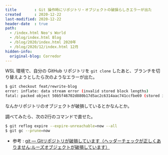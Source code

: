 ```yaml
---
title        : Git 操作時にリポジトリ・オブジェクトの破損らしきエラーが出た
created      : 2020-12-22
last-modified: 2020-12-22
header-date  : true
path:
  - /index.html Neo's World
  - /blog/index.html Blog
  - /blog/2020/index.html 2020年
  - /blog/2020/12/index.html 12月
hidden-info:
  original-blog: Corredor
---
```


WSL 環境で、自分の GitHub リポジトリを `git clone` したあと、ブランチを切り替えようとしたら次のようなエラーが出た。

```bash
$ git checkout feat/rewrite-blog
error: inflate: data stream error (invalid stored block lengths)
fatal: packed object 50b5f46702d880b17d5ac2c6314aac741ccfbe69 (stored in .git/objects/pack/pack-913f58ab33d8c38eaef8cf250a2e9d725546de97.pack) is corrupt
```

なんかリポジトリのオブジェクトが破損しているとかなんとか。

調べてみたら、次の2行のコマンドで直せた。

```bash
$ git reflog expire --expire-unreachable=now --all
$ git gc --prune=now
```

- 参考 : [git — Gitリポジトリが破損しています（ヘッダーチェックが正しくありません;ルーズオブジェクトが破損しています）](https://www.it-swarm-ja.tech/ja/git/1045805961/)
